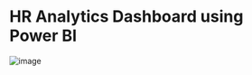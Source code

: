# HR Analytics Dashboard using Power BI

![image](https://github.com/Niktiru/HR-Analytics-Dashboard-using-Power-BI/assets/109805535/cd1fc65b-1b1d-449c-9ee8-23344a5b09ba)

